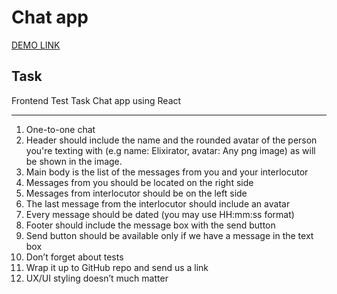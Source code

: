 # Chat app
 [DEMO LINK](https://tanyakovchuk.github.io/react_small_chat_app/)

## Task

Frontend Test Task
Chat app using React
__________________________________________________________________________
1. One-to-one chat
2. Header should include the name and the rounded avatar of the person you're texting with (e.g name: Elixirator, avatar: Any png image) as will be shown in the image.
3. Main body is the list of the messages from you and your interlocutor
4. Messages from you should be located on the right side
5. Messages from interlocutor should be on the left side 
6. The last message from the interlocutor should include an avatar
7. Every message should be dated (you may use HH:mm:ss format)
8. Footer should include the message box with the send button
9. Send button should be available only if we have a message in the text box
10. Don’t forget about tests
11. Wrap it up to GitHub repo and send us a link
12. UX/UI styling doesn’t much matter


